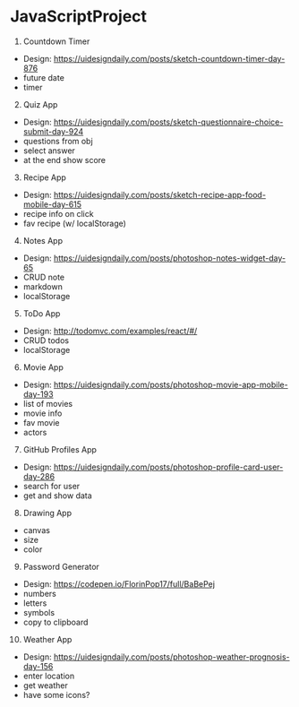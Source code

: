 # JavaScriptProject

1. Countdown Timer
- Design: https://uidesigndaily.com/posts/sketch-countdown-timer-day-876
- future date
- timer

2. Quiz App
- Design: https://uidesigndaily.com/posts/sketch-questionnaire-choice-submit-day-924
- questions from obj
- select answer
- at the end show score

3. Recipe App
- Design: https://uidesigndaily.com/posts/sketch-recipe-app-food-mobile-day-615
- recipe info on click
- fav recipe (w/ localStorage)

4. Notes App
- Design: https://uidesigndaily.com/posts/photoshop-notes-widget-day-65
- CRUD note
- markdown
- localStorage

5. ToDo App
- Design: http://todomvc.com/examples/react/#/
- CRUD todos
- localStorage

6. Movie App
- Design: https://uidesigndaily.com/posts/photoshop-movie-app-mobile-day-193
- list of movies
- movie info
- fav movie
- actors

7. GitHub Profiles App
- Design: https://uidesigndaily.com/posts/photoshop-profile-card-user-day-286
- search for user
- get and show data

8. Drawing App
- canvas
- size
- color

9. Password Generator
- Design: https://codepen.io/FlorinPop17/full/BaBePej
- numbers
- letters
- symbols
- copy to clipboard

10. Weather App
- Design: https://uidesigndaily.com/posts/photoshop-weather-prognosis-day-156
- enter location
- get weather
- have some icons?